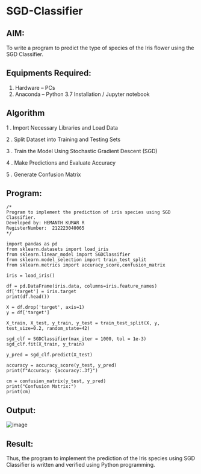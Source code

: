 # SGD-Classifier
## AIM:
To write a program to predict the type of species of the Iris flower using the SGD Classifier.

## Equipments Required:
1. Hardware – PCs
2. Anaconda – Python 3.7 Installation / Jupyter notebook

## Algorithm

1 . Import Necessary Libraries and Load Data 

2 . Split Dataset into Training and Testing Sets 

3 . Train the Model Using Stochastic Gradient Descent (SGD) 

4 . Make Predictions and Evaluate Accuracy 

5 . Generate Confusion Matrix

## Program:
```
/*
Program to implement the prediction of iris species using SGD Classifier.
Developed by: HEMANTH KUMAR R
RegisterNumber:  212223040065
*/
```
```
import pandas as pd
from sklearn.datasets import load_iris
from sklearn.linear_model import SGDClassifier
from sklearn.model_selection import train_test_split
from sklearn.metrics import accuracy_score,confusion_matrix

iris = load_iris()

df = pd.DataFrame(iris.data, columns=iris.feature_names)
df['target'] = iris.target
print(df.head())

X = df.drop('target', axis=1)
y = df['target']

X_train, X_test, y_train, y_test = train_test_split(X, y, test_size=0.2, random_state=42)

sgd_clf = SGDClassifier(max_iter = 1000, tol = 1e-3)
sgd_clf.fit(X_train, y_train)

y_pred = sgd_clf.predict(X_test)

accuracy = accuracy_score(y_test, y_pred)
print(f"Accuracy: {accuracy:.3f}")

cm = confusion_matrix(y_test, y_pred)
print("Confusion Matrix:")
print(cm)

```
## Output:

![image](https://github.com/user-attachments/assets/b2358d7b-8d2b-4b22-9efc-63a61c46c766)

## Result:
Thus, the program to implement the prediction of the Iris species using SGD Classifier is written and verified using Python programming.
